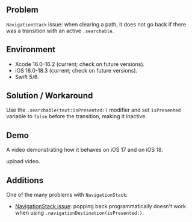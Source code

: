 ## Problem


`NavigationStack` issue: when clearing a path, it does not go back if there was a transition with an active `.searchable`.


## Environment


- Xcode 16.0-16.2 (current; check on future versions).
- iOS 18.0-18.3 (current; check on future versions).
- Swift 5/6.


## Solution / Workaround


Use the `.searchable(text:isPresented:)` modifier and set `isPresented` variable to `false` before the transition, making it inactive.


## Demo


A video demonstrating how it behaves on iOS 17 and on iOS 18.


upload video.


## Additions


One of the many problems with `NavigationStack`:
- [NavigationStack issue](https://github.com/VAndrJ/awesome-apple-bugs/blob/main/Bugs/NavigationStackIssuePoppingBackIsPresented/README.md): popping back programmatically doesn't work when using `.navigationDestination(isPresented:)`.

